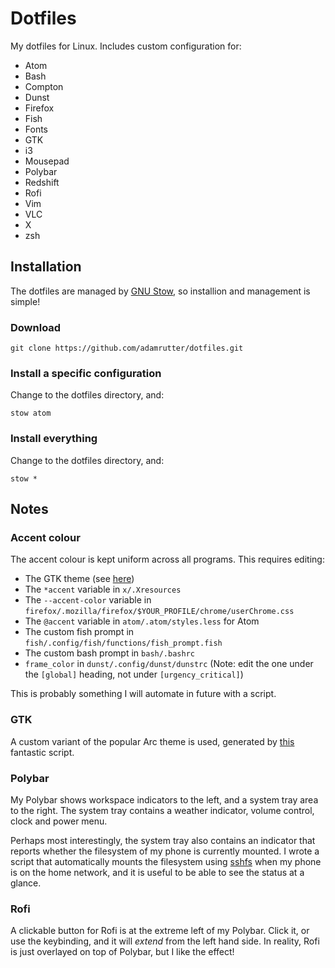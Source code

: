 # Dotfiles

My dotfiles for Linux. Includes custom configuration for:

* Atom
* Bash 
* Compton  
* Dunst  
* Firefox  
* Fish  
* Fonts  
* GTK 
* i3 
* Mousepad  
* Polybar 
* Redshift  
* Rofi  
* Vim  
* VLC  
* X
* zsh

## Installation

The dotfiles are managed by [GNU Stow](https://www.gnu.org/software/stow/), so installion and management is simple!

### Download

`git clone https://github.com/adamrutter/dotfiles.git`

### Install a specific configuration

Change to the dotfiles directory, and:

`stow atom`

### Install everything


Change to the dotfiles directory, and:

`stow *`

## Notes

### Accent colour

The accent colour is kept uniform across all programs. This requires editing:

* The GTK theme (see [here](#gtk))
* The `*accent` variable in `x/.Xresources`
* The `--accent-color` variable in `firefox/.mozilla/firefox/$YOUR_PROFILE/chrome/userChrome.css`
* The `@accent` variable in `atom/.atom/styles.less` for Atom
* The custom fish prompt in `fish/.config/fish/functions/fish_prompt.fish`
* The custom bash prompt in `bash/.bashrc`
* `frame_color` in `dunst/.config/dunst/dunstrc` (Note: edit the one under the `[global]` heading, not under `[urgency_critical]`)

This is probably something I will automate in future with a script.

### GTK

A custom variant of the popular Arc theme is used, generated by [this](https://github.com/erikdubois/Arc-Theme-Colora) fantastic script.

### Polybar

My Polybar shows workspace indicators to the left, and a system tray area to the right. The system tray contains a weather indicator, volume control, clock and power menu. 

Perhaps most interestingly, the system tray also contains an indicator that reports whether the filesystem of my phone is currently mounted. I wrote a script that automatically mounts the filesystem using [sshfs](https://github.com/libfuse/sshfs) when my phone is on the home network, and it is useful to be able to see the status at a glance.

### Rofi

A clickable button for Rofi is at the extreme left of my Polybar. Click it, or use the keybinding, and it will _extend_ from the left hand side. In reality, Rofi is just overlayed on top of Polybar, but I like the effect!
